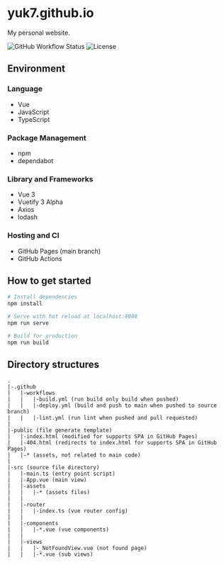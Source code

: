 # yuk7.github.io
My personal website.

![GitHub Workflow Status](https://img.shields.io/github/workflow/status/yuk7/yuk7.github.io/Node.js%20Build%20CI?style=flat-square)
![License](https://img.shields.io/github/license/yuk7/yuk7.github.io.svg?style=flat-square)

## Environment
### Language
* Vue
* JavaScript
* TypeScript
### Package Management
* npm
* dependabot
### Library and Frameworks
* Vue 3
* Vuetify 3 Alpha
* Axios
* lodash
### Hosting and CI
* GitHub Pages (main branch)
* GitHub Actions

## How to get started
```bash
# Install dependencies
npm install

# Serve with hot reload at localhost:8080
npm run serve

# Build for production
npm run build
```

## Directory structures
```
.
|-.github
|   |-workflows
|   |   |-build.yml (run build only build when pushed)
|   |   |-deploy.yml (build and push to main when pushed to source branch)
|   |   |-lint.yml (run lint when pushed and pull requested)
|
|-public (file generate template)
|   |-index.html (modified for supports SPA in GitHub Pages)
|   |-404.html (redirects to index.html for supports SPA in GitHub Pages)
|   |-* (assets, not related to main code)
|
|-src (source file directory)
|   |-main.ts (entry point script)
|   |-App.vue (main view)
|   |-assets
|   |   |-* (assets files)
|   |
|   |-router
|   |   |-index.ts (vue router config)
|   |
|   |-components
|   |   |-*.vue (vue components)
|   |
|   |-views
|   |   |-_NotFoundView.vue (not found page)
|   |   |-*.vue (sub views)
```
